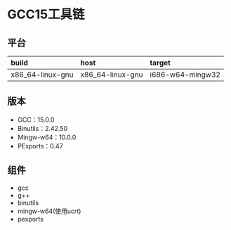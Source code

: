# GCC15工具链

## 平台

| build            | host             | target           |
| :--------------- | :--------------- | :--------------- |
| x86_64-linux-gnu | x86_64-linux-gnu | i686-w64-mingw32 |

## 版本

- GCC：15.0.0
- Binutils：2.42.50
- Mingw-w64：10.0.0
- PExports：0.47

## 组件

- gcc
- g++
- binutils
- mingw-w64(使用ucrt)
- pexports
